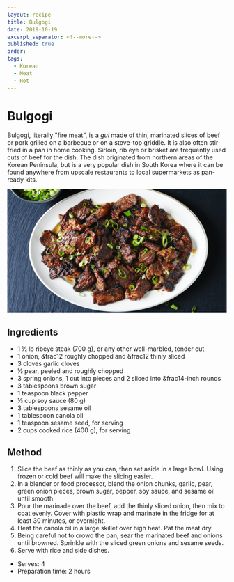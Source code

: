 ```yaml
---
layout: recipe
title: Bulgogi
date: 2019-10-19
excerpt_separator: <!--more-->
published: true
order:
tags:
  - Korean
  - Meat
  - Hot
---
```


# Bulgogi

Bulgogi, literally "fire meat", is a _gui_ made of thin, marinated slices of beef or pork grilled on a barbecue or on a stove-top griddle. It is also often stir-fried in a pan in home cooking. Sirloin, rib eye or brisket are frequently used cuts of beef for the dish. The dish originated from northern areas of the Korean Peninsula, but is a very popular dish in South Korea where it can be found anywhere from upscale restaurants to local supermarkets as pan-ready kits.

<!--more-->

[![Bulgogi](/_uploads/basic-bulgogi.jpg)](/_uploads/basic-bulgogi.jpg)

## Ingredients

- 1 ½ lb ribeye steak (700 g), or any other well-marbled, tender cut
- 1 onion, &frac12 roughly chopped and &frac12 thinly sliced
- 3 cloves garlic cloves
- ½ pear, peeled and roughly chopped
- 3 spring onions, 1 cut into pieces and 2 sliced into &frac14-inch rounds
- 3 tablespoons brown sugar
- 1 teaspoon black pepper
- ⅓ cup soy sauce (80 g)
- 3 tablespoons sesame oil
- 1 tablespoon canola oil
- 1 teaspoon sesame seed, for serving
- 2 cups cooked rice (400 g), for serving

## Method

1. Slice the beef as thinly as you can, then set aside in a large bowl. Using frozen or cold beef will make the slicing easier.
2. In a blender or food processor, blend the onion chunks, garlic, pear, green onion pieces, brown sugar, pepper, soy sauce, and sesame oil until smooth.
3. Pour the marinade over the beef, add the thinly sliced onion, then mix to coat evenly. Cover with plastic wrap and marinate in the fridge for at least 30 minutes, or overnight.
4. Heat the canola oil in a large skillet over high heat. Pat the meat dry.
5. Being careful not to crowd the pan, sear the marinated beef and onions until browned. Sprinkle with the sliced green onions and sesame seeds.
6. Serve with rice and side dishes.

- Serves: 4
- Preparation time: 2 hours
